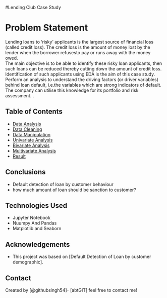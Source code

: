 #Lending Club Case Study

# Problem Statement
Lending loans to ‘risky’ applicants is the largest source of financial loss
(called credit loss). The credit loss is the amount of money lost by the lender 
when the borrower refusesto pay or runs away with the money owed.  
The main objective is to be able to identify these risky loan applicants, 
then such loans can be reduced thereby cutting down the amount of credit loss. 
Identification of such applicants using EDA is the aim of this case study.   
Perform an analysis to understand the driving factors (or driver variables)
behind loan default, i.e.the variables which are strong indicators of default.  
The company can utilise this knowledge for its portfolio and risk assessment. 
.


## Table of Contents
* [Data Analysis](#Data-Analysis)
* [Data Cleaning](#Data-Cleaning)
* [Data Manipulation](#Data-Manipulation)
* [Univariate Analysis](#Univariate-Analysis)
* [Bivariate Analysis](#Bivariate-Analysis)
* [Multivariate Analysis](#Multivariate-Analysis)
* [Result](#Result)

## Conclusions
- Default detection of loan by customer behaviour
- how much amount of loan should be sanction to customer?

<!-- You don't have to answer all the questions - just the ones relevant to your project. -->


## Technologies Used
- Jupyter Notebook
- Nuumpy And Pandas
- Matplotlib and Seaborn

<!-- As the libraries versions keep on changing, it is recommended to mention the version of library used in this project -->

## Acknowledgements
- This project was based on [Default Detection of Loan by customer demographic].


## Contact
Created by [@githubsingh54]- [abtGIT] feel free to contact me!


<!-- Optional -->
<!-- ## License -->
<!-- This project is open source and available under the [... License](). -->

<!-- You don't have to include all sections - just the one's relevant to your project -->
